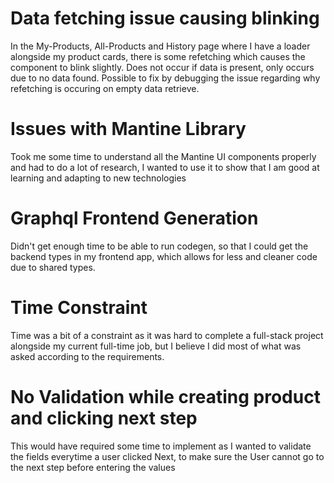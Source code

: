 # Data fetching issue causing blinking
In the My-Products, All-Products and History page where I have a loader alongside my product cards, there is some refetching which causes the component to blink slightly.
Does not occur if data is present, only occurs due to no data found. Possible to fix by debugging the issue regarding why refetching is occuring on empty data retrieve. 

# Issues with Mantine Library
Took me some time to understand all the Mantine UI components properly and had to do a lot of research, I wanted to use it to show that I am good at learning and adapting to new technologies

# Graphql Frontend Generation
Didn't get enough time to be able to run codegen, so that I could get the backend types in my frontend app, which allows for less and cleaner code due to shared types.

# Time Constraint
Time was a bit of a constraint as it was hard to complete a full-stack project alongside my current full-time job, but I believe I did most of what was asked according to the requirements.

# No Validation while creating product and clicking next step
This would have required some time to implement as I wanted to validate the fields everytime a user clicked Next, to make sure the User cannot go to the next step before entering the values